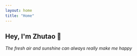 ```yaml
---
layout: home
title: "Home"
---
```


## Hey, I'm Zhutao 👋

*The fresh air and sunshine can always really make me happy* 



<body>
	<div class="slideshow">
		<img src="/assets/img/home-pic-1.jpg" width="100%">
        <img src="/assets/img/home-pic-2.jpg" width="100%">
	</div>
</body>





<style>
    .slideshow {
        position: relative;
        width: 100%;
        overflow: hidden;
    }
    .slideshow img {
        position: absolute;
        top: 0;
        left: 0;
        width: 100%;
        object-fit: cover;
        transition: opacity 1s ease-in-out;
    }
    .slideshow img:last-child {
        opacity: 0;
    }
    .slideshow:hover img:first-child {
        opacity: 0;
    }
    .slideshow:hover img:last-child {
        opacity: 1;
    }
</style>
